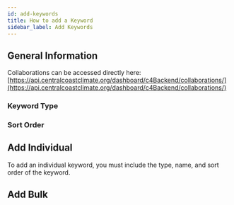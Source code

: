 ```yaml
---
id: add-keywords
title: How to add a Keyword
sidebar_label: Add Keywords
---
```


## General Information

Collaborations can be accessed directly here: [https://api.centralcoastclimate.org/dashboard/c4Backend/collaborations/](https://api.centralcoastclimate.org/dashboard/c4Backend/collaborations/)

### Keyword Type
### Sort Order

## Add Individual

To add an individual keyword, you must include the type, name, and sort order of
the keyword.

## Add Bulk